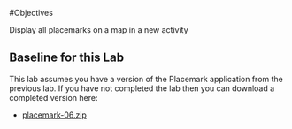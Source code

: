 #Objectives

Display all placemarks on a map in a new activity

## Baseline for this Lab

This lab assumes you have a version of the Placemark application from the previous lab. If you have not completed the lab then you can download a completed version here:

- [placemark-06.zip](archives/placemark-06.zip)